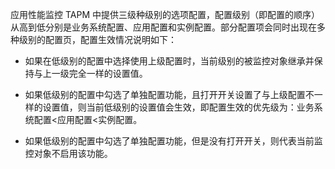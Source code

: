 应用性能监控 TAPM 中提供三级种级别的选项配置，配置级别（即配置的顺序）从高到低分别是业务系统配置、应用配置和实例配置。部分配置项会同时出现在多种级别的配置页，配置生效情况说明如下：

-   如果在低级别的配置中选择使用上级配置时，当前级别的被监控对象继承并保持与上一级完全一样的设置值。

-   如果低级别的配置中勾选了单独配置功能，且打开开关设置了与上级配置不一样的设置值，则当前低级别的设置值会生效，即配置生效的优先级为：业务系统配置\<应用配置\<实例配置。

-   如果低级别的配置中勾选了单独配置功能，但是没有打开开关，则代表当前监控对象不启用该功能。

